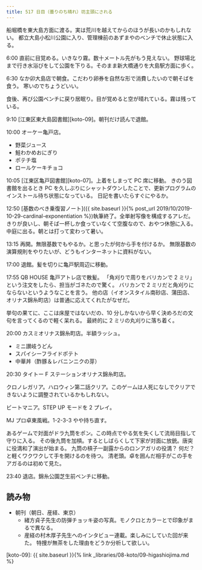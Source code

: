 ```yaml
---
title: 517 日目（曇りのち晴れ）坊主頭にされる
---
```


船堀橋を東大島方面に渡る。実は荒川を越えてからのほうが長いのかもしれない。
都立大島小松川公園に入り、管理棟前のあずまやのベンチで休止状態に入る。

6:00 直前に目覚める。いきなり霧。数十メートル先がもう見えない。
野球場北まで行き水浴びをして公園を下りる。そのまま新大橋通りを大島駅方面に歩く。

6:30 なか卯大島店で朝食。こだわり卵券を自然な形で消費したいので朝そばを食う。
寒いのでちょうどいい。

食後、再び公園ベンチに戻り居眠り。目が覚めると空が晴れている。霧は残っている。

9:10 [江東区東大島図書館][koto-09]。朝刊だけ読んで退館。

10:00 オーケー亀戸店。

* 野菜ジュース
* 鮭わかめおにぎり
* ポテチ塩
* ロールケーキチョコ

10:05 [江東区亀戸図書館][koto-07]。上着をしまって PC 席に移動。
きのう図書館を出るとき PC を久しぶりにシャットダウンしたことで、更新プログラムのインストール待ち状態になっている。
日記を書いたらすぐにやるか。

12:50 [基数のべき乗復習ノート]({{ site.baseurl }}{% post_url 2019/10/2019-10-29-cardinal-exponentiation %})執筆終了。全単射写像を構成するアレだ。
きりが良いし、朝そば一杯しか食っていなくて空腹なので、おやつ休憩に入る。
中庭に出る。朝とは打って変わって暑い。

13:15 再開。無限基数でもやるか。と思ったが何から手を付けるか。
無限基数の演算規則をやりたいが、どうもインターネットに資料がない。

17:00 退館。髪を切りに亀戸駅周辺に移動。

17:55 QB HOUSE 亀戸アトレ店で散髪。
「角刈りで周りをバリカンで 2 ミリ」という注文をしたら、担当がゴネたので驚く。
バリカンで 2 ミリだと角刈りにならないというようなことを言う。
他の店（イオンスタイル南砂店、蒲田店、オリナス錦糸町店）は普通に応えてくれたがなぜだ。

挙句の果てに、ここは床屋ではないだの、10 分しかないから早く決めろだの文句を言ってくるので軽く呆れる。
最終的に 2 ミリの丸刈りに落ち着く。

20:00 カスミオリナス錦糸町店。半額ラッシュ。

* ミニ讃岐うどん
* スパイシーフライドポテト
* 中華丼（酢豚＆レバニンニクの芽）

20:30 タイトー F ステーションオリナス錦糸町店。

クロノレガリア。ハロウィン第二話クリア。このゲームは人死になしでクリアできないように調整されているかもしれない。

ビートマニア。STEP UP モードを 2 プレイ。

MJ プロ卓東風戦。1-2-3-3 やや持ち直す。

あるゲームで対面がドラ九筒をポン。この時点でやる気を失くして流局目指して守りに入る。
その後九筒を加槓。するとしばらくして下家が対面に放銃。唐突に役満和了演出が始まる。
九筒の槓子一副露からのロンアガリの役満？ 何だ？ と軽くワクワクして手を開けるのを待つ。
清老頭。卓を囲んだ相手がこの手をアガるのは初めて見た。

23:40 退店。錦糸公園芝生前ベンチに移動。

## 読み物

* 朝刊（朝日、産経、東京）
  * 緒方貞子先生の防弾チョッキ姿の写真。モノクロとカラーとで印象がまるで異なる。
  * 産経の村木厚子先生へのインタビュー連載。楽しみにしていた回が来た。
    特捜が無茶をした理由をどうか分析して欲しい。

[koto-09]: {{ site.baseurl }}{% link _libraries/08-koto/09-higashiojima.md %}
